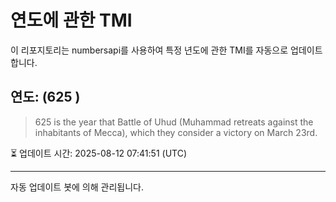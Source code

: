 
# 연도에 관한 TMI

이 리포지토리는 numbersapi를 사용하여 특정 년도에 관한 TMI를 자동으로 업데이트합니다.

## 연도: (625 )
> 625 is the year that Battle of Uhud (Muhammad retreats against the inhabitants of Mecca), which they consider a victory on March 23rd.

⏳ 업데이트 시간: 2025-08-12 07:41:51 (UTC)

---
자동 업데이트 봇에 의해 관리됩니다.
